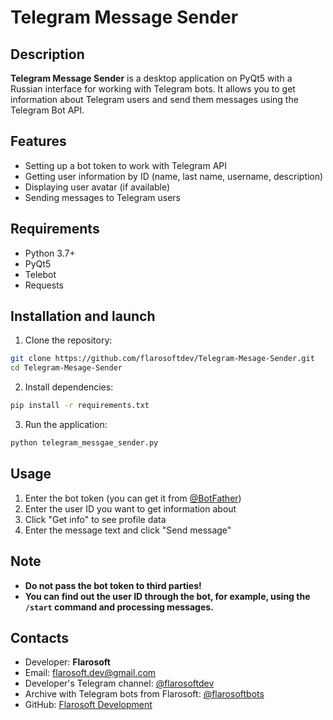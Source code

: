 # Telegram Message Sender

## Description
**Telegram Message Sender** is a desktop application on PyQt5 with a Russian interface for working with Telegram bots. It allows you to get information about Telegram users and send them messages using the Telegram Bot API.

## Features
- Setting up a bot token to work with Telegram API
- Getting user information by ID (name, last name, username, description)
- Displaying user avatar (if available)
- Sending messages to Telegram users

## Requirements
- Python 3.7+
- PyQt5
- Telebot
- Requests

## Installation and launch
1. Clone the repository:
```sh
git clone https://github.com/flarosoftdev/Telegram-Mesage-Sender.git
cd Telegram-Mesage-Sender
```
2. Install dependencies:
```sh
pip install -r requirements.txt
```
3. Run the application:
```sh
python telegram_messgae_sender.py
```

## Usage
1. Enter the bot token (you can get it from [@BotFather](https://t.me/BotFather))
2. Enter the user ID you want to get information about
3. Click "Get info" to see profile data
4. Enter the message text and click "Send message"

## Note
- **Do not pass the bot token to third parties!**
- **You can find out the user ID through the bot, for example, using the `/start` command and processing messages.**

## Contacts
- Developer: **Flarosoft**
- Email: [flarosoft.dev@gmail.com](mailto:flarosoft.dev@gmail.com)
- Developer's Telegram channel: [@flarosoftdev](https://t.me/flarosoftdev)
- Archive with Telegram bots from Flarosoft: [@flarosoftbots](https://t.me/flarosoftbots)
- GitHub: [Flarosoft Development](https://github.com/flarosoftdev)
